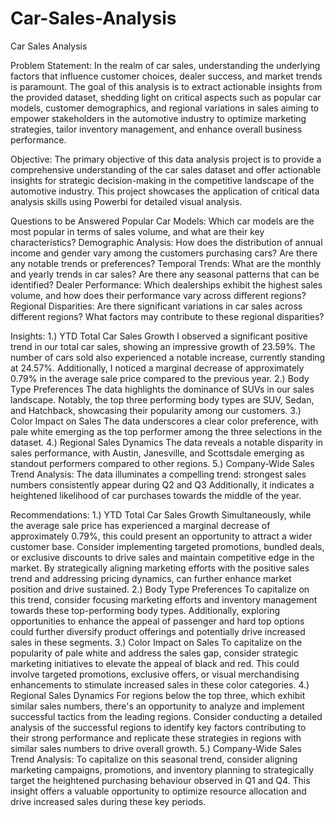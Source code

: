 # Car-Sales-Analysis
Car Sales Analysis

Problem Statement:
In the realm of car sales, understanding the underlying factors that influence customer choices, dealer success, and market trends is paramount. The goal of this analysis is to extract actionable insights from the provided dataset, shedding light on critical aspects such as popular car models, customer demographics, and regional variations in sales aiming to empower stakeholders in the automotive industry to optimize marketing strategies, tailor inventory management, and enhance overall business performance.

Objective:
The primary objective of this data analysis project is to provide a comprehensive understanding of the car sales dataset and offer actionable insights for strategic decision-making in the competitive landscape of the automotive industry. This project showcases the application of critical data analysis skills using Powerbi for detailed visual analysis.

Questions to be Answered
Popular Car Models: Which car models are the most popular in terms of sales volume, and what are their key characteristics?
Demographic Analysis: How does the distribution of annual income and gender vary among the customers purchasing cars? Are there any notable trends or preferences?
Temporal Trends: What are the monthly and yearly trends in car sales? Are there any seasonal patterns that can be identified?
Dealer Performance: Which dealerships exhibit the highest sales volume, and how does their performance vary across different regions?
Regional Disparities: Are there significant variations in car sales across different regions? What factors may contribute to these regional disparities?

Insights:
1.) YTD Total Car Sales Growth
I observed a significant positive trend in our total car sales, showing an impressive growth of 23.59%. The number of cars sold also experienced a notable increase, currently standing at 24.57%. Additionally, I noticed a marginal decrease of approximately 0.79% in the average sale price compared to the previous year.
2.) Body Type Preferences
The data highlights the dominance of SUVs in our sales landscape. Notably, the top three performing body types are SUV, Sedan, and Hatchback, showcasing their popularity among our customers.
3.) Color Impact on Sales
The data underscores a clear color preference, with pale white emerging as the top performer among the three selections in the dataset.
4.) Regional Sales Dynamics
The data reveals a notable disparity in sales performance, with Austin, Janesville, and Scottsdale emerging as standout performers compared to other regions.
5.) Company-Wide Sales Trend Analysis:
The data illuminates a compelling trend: strongest sales numbers consistently appear during Q2 and Q3 Additionally, it indicates a heightened likelihood of car purchases towards the middle of the year.

Recommendations:
1.) YTD Total Car Sales Growth
Simultaneously, while the average sale price has experienced a marginal decrease of approximately 0.79%, this could present an opportunity to attract a wider customer base. Consider implementing targeted promotions, bundled deals, or exclusive discounts to drive sales and maintain competitive edge in the market. By strategically aligning marketing efforts with the positive sales trend and addressing pricing dynamics, can further enhance market position and drive sustained.
2.) Body Type Preferences
To capitalize on this trend, consider focusing marketing efforts and inventory management towards these top-performing body types. Additionally, exploring opportunities to enhance the appeal of passenger and hard top options could further diversify product offerings and potentially drive increased sales in these segments.
3.) Color Impact on Sales
To capitalize on the popularity of pale white and address the sales gap, consider strategic marketing initiatives to elevate the appeal of black and red. This could involve targeted promotions, exclusive offers, or visual merchandising enhancements to stimulate increased sales in these color categories.
4.) Regional Sales Dynamics
For regions below the top three, which exhibit similar sales numbers, there's an opportunity to analyze and implement successful tactics from the leading regions. Consider conducting a detailed analysis of the successful regions to identify key factors contributing to their strong performance and replicate these strategies in regions with similar sales numbers to drive overall growth.
5.) Company-Wide Sales Trend Analysis:
To capitalize on this seasonal trend, consider aligning marketing campaigns, promotions, and inventory planning to strategically target the heightened purchasing behaviour observed in Q1 and Q4. This insight offers a valuable opportunity to optimize resource allocation and drive increased sales during these key periods.



